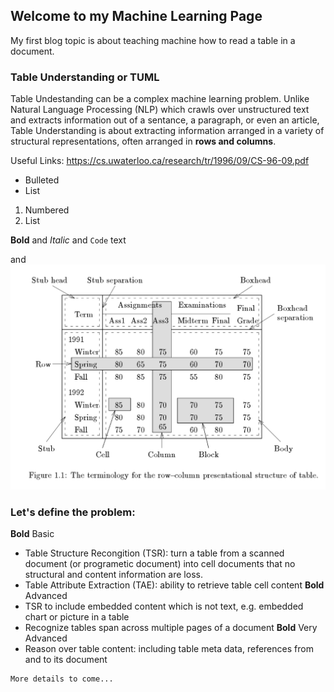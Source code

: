 ## Welcome to my Machine Learning Page
My first blog topic is about teaching machine how to read a table in a document.

### Table Understanding or TUML
Table Undestanding can be a complex machine learning problem.  Unlike Natural Language Processing (NLP) which crawls over unstructured text and extracts information out of a sentance, a paragraph, or even an article, Table Understanding is about extracting information arranged in a variety of structural representations, often arranged in **rows and columns**.


Useful Links:
https://cs.uwaterloo.ca/research/tr/1996/09/CS-96-09.pdf


- Bulleted
- List

1. Numbered
2. List

**Bold** and _Italic_ and `Code` text

and ![image](https://github.com/jcbnose/JohnChanML.github.io/blob/master/img_terminologyOfTable.png)

### Let's define the problem:
**Bold** Basic
- Table Structure Recongition (TSR): turn a table from a scanned document (or programetic document) into cell documents that no structural and content information are loss.
- Table Attribute Extraction (TAE): ability to retrieve table cell content 
**Bold** Advanced
- TSR to include embedded content which is not text, e.g. embedded chart or picture in a table
- Recognize tables span across multiple pages of a document
**Bold** Very Advanced
- Reason over table content:
  including table meta data, references from and to its document

```
More details to come...
